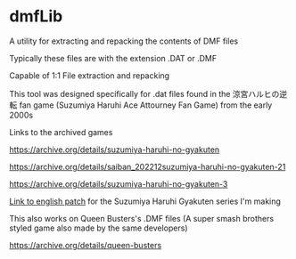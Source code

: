 # dmfLib
A utility for extracting and repacking the contents of DMF files

Typically these files are with the extension .DAT or .DMF

Capable of 1:1 File extraction and repacking

This tool was designed specifically for .dat files found in the 涼宮ハルヒの逆転 fan game (Suzumiya Haruhi Ace Attourney Fan Game) from the early 2000s


Links to the archived games

https://archive.org/details/suzumiya-haruhi-no-gyakuten

https://archive.org/details/saiban_202212suzumiya-haruhi-no-gyakuten-21

https://archive.org/details/suzumiya-haruhi-no-gyakuten-3

[Link to english patch](https://github.com/morgana-x/HaruhiNoGyakuten-English-Patch) for the Suzumiya Haruhi Gyakuten series I'm making

This also works on Queen Busters's .DMF files (A super smash brothers styled game also made by the same developers)

https://archive.org/details/queen-busters
